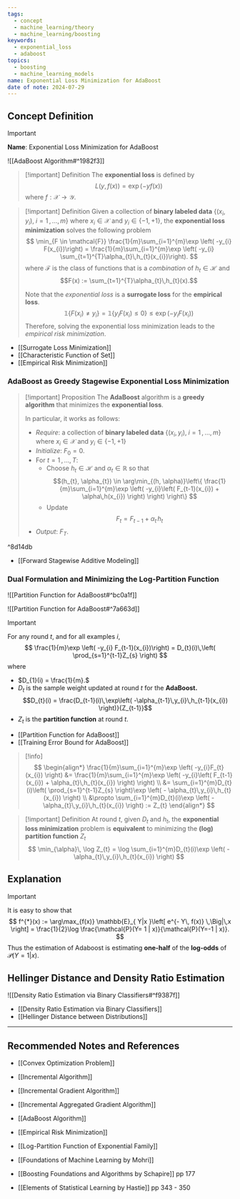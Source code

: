 ```yaml
---
tags:
  - concept
  - machine_learning/theory
  - machine_learning/boosting
keywords:
  - exponential_loss
  - adaboost
topics:
  - boosting
  - machine_learning_models
name: Exponential Loss Minimization for AdaBoost
date of note: 2024-07-29
---
```


## Concept Definition

>[!important]
>**Name**: Exponential Loss Minimization for AdaBoost

![[AdaBoost Algorithm#^1982f3]]

>[!important] Definition
>The **exponential loss** is defined by $$L(y, f(x)) = \exp \left( - y f(x) \right)$$ where $f: \mathcal{X} \to \mathcal{Y}$.

>[!important] Definition
>Given a collection of **binary labeled data** $\left\{ (x_{i}, y_{i}), \; i=1 \,{,}\ldots{,}\, m\right\}$ where $x_{i}\in \mathcal{X}$ and $y_{i}\in \left\{ -1, +1 \right\},$  the **exponential loss minimization** solves the following problem
>$$
>\min_{F \in \mathcal{F}} \frac{1}{m}\sum_{i=1}^{m}\exp \left( -y_{i} F(x_{i})\right) = \frac{1}{m}\sum_{i=1}^{m}\exp \left( -y_{i} \sum_{t=1}^{T}\alpha_{t}\,h_{t}(x_{i})\right). 
>$$
>where $\mathcal{F}$ is the class of functions that is a *combination* of $h_{t}\in \mathcal{H}$ and $$F(x) := \sum_{t=1}^{T}\alpha_{t}\,h_{t}(x).$$
>
>Note that the *exponential loss* is a **surrogate loss** for the **empirical loss**.
>$$
>\mathbb{1}\left\{ F(x_{i}) \neq y_{i} \right\} = \mathbb{1}\left\{ y_{i}F(x_{i}) \le 0 \right\} \le \exp \left( - y_{i}F(x_{i}) \right)
>$$
>Therefore, solving the exponential loss minimization leads to the *empirical risk minimization*.

- [[Surrogate Loss Minimization]]
- [[Characteristic Function of Set]]
- [[Empirical Risk Minimization]]

### AdaBoost as Greedy Stagewise Exponential Loss Minimization

>[!important] Proposition
>The **AdaBoost** algorithm is a **greedy algorithm** that minimizes the **exponential loss**. 
>
>In particular, it works as follows:
>- *Require*: a collection of **binary labeled data** $\left\{ (x_{i}, y_{i}), \; i=1 \,{,}\ldots{,}\, m\right\}$ where $x_{i}\in \mathcal{X}$ and $y_{i}\in \left\{ -1, +1 \right\}$
>- *Initialize*: $F_{0} = 0$.
>- For $t= 1 \,{,}\ldots{,}\,T:$
>	- Choose $h_{t}\in \mathcal{H}$ and $\alpha_{t}\in \mathbb{R}$ so that $$(h_{t}, \alpha_{t}) \in \arg\min_{(h, \alpha)}\left\{ \frac{1}{m}\sum_{i=1}^{m}\exp \left( -y_{i}\left( F_{t-1}(x_{i}) + \alpha\,h(x_{i}) \right) \right) \right\} $$
>	- Update $$F_{t} = F_{t-1} + \alpha_{t}\,h_{t}$$
>- *Output*: $F_{T}.$

^8d14db

- [[Forward Stagewise Additive Modeling]]


### Dual Formulation and Minimizing the Log-Partition Function

![[Partition Function for AdaBoost#^bc0a1f]]

![[Partition Function for AdaBoost#^7a663d]]

>[!important]
>For any round $t$, and for all examples $i$, 
>$$
>\frac{1}{m}\exp \left( -y_{i} F_{t-1}(x_{i})\right) = D_{t}(i)\,\left( \prod_{s=1}^{t-1}Z_{s} \right)
>$$
>where 
>- $D_{1}(i) = \frac{1}{m}.$
>- $D_{t}$ is the sample weight updated at round $t$ for the **AdaBoost.** $$D_{t}(i) = \frac{D_{t-1}(i)\,\exp\left( -\alpha_{t-1}\,y_{i}\,h_{t-1}(x_{i}) \right)}{Z_{t-1}}$$ 
>- $Z_{t}$ is the **partition function** at round $t$.

- [[Partition Function for AdaBoost]]
- [[Training Error Bound for AdaBoost]]

>[!info]
>$$
>\begin{align*}
> \frac{1}{m}\sum_{i=1}^{m}\exp \left( -y_{i}F_{t}(x_{i}) \right) &= \frac{1}{m}\sum_{i=1}^{m}\exp \left( -y_{i}\left( F_{t-1}(x_{i}) + \alpha_{t}\,h_{t}(x_{i}) \right) \right) \\
> &= \sum_{i=1}^{m}D_{t}(i)\left( \prod_{s=1}^{t-1}Z_{s} \right)\exp \left( - \alpha_{t}\,y_{i}\,h_{t}(x_{i}) \right) \\
> &\propto \sum_{i=1}^{m}D_{t}(i)\exp \left( - \alpha_{t}\,y_{i}\,h_{t}(x_{i}) \right) := Z_{t}
>\end{align*}
>$$

>[!important] Definition
>At round $t$, given $D_{t}$ and $h_{t}$, the **exponential loss minimization** problem is **equivalent** to minimizing the **(log) partition function** $Z_{t}$
>$$
> \min_{\alpha}\, \log Z_{t} = \log  \sum_{i=1}^{m}D_{t}(i)\exp \left( - \alpha_{t}\,y_{i}\,h_{t}(x_{i}) \right)
>$$



## Explanation

>[!important] 
>It is easy to show that 
>$$
>f^{*}(x) := \arg\max_{f(x)} \mathbb{E}_{ Y|x }\left[ e^{- Y\, f(x)} \,\Big|\,x \right] = \frac{1}{2}\log \frac{\mathcal{P}(Y= 1 | x)}{\mathcal{P}(Y=-1 | x)}.
>$$
>Thus the estimation of Adaboost is estimating **one-half** of the **log-odds** of $\mathcal{P}(Y=1|x).$



## Hellinger Distance and Density Ratio Estimation

![[Density Ratio Estimation via Binary Classifiers#^f9387f]]

- [[Density Ratio Estimation via Binary Classifiers]]
- [[Hellinger Distance between Distributions]]




-----------
##  Recommended Notes and References


- [[Convex Optimization Problem]]
- [[Incremental Algorithm]]
- [[Incremental Gradient Algorithm]]
- [[Incremental Aggregated Gradient Algorithm]]


- [[AdaBoost Algorithm]]
- [[Empirical Risk Minimization]]
- [[Log-Partition Function of Exponential Family]]


- [[Foundations of Machine Learning by Mohri]]
- [[Boosting Foundations and Algorithms by Schapire]]  pp 177
- [[Elements of Statistical Learning by Hastie]] pp  343 - 350